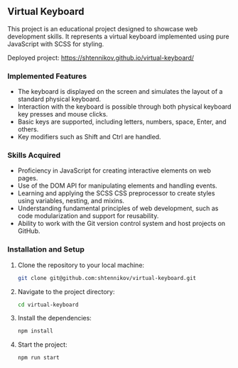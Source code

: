 ## Virtual Keyboard
This project is an educational project designed to showcase web development skills. It represents a virtual keyboard implemented using pure JavaScript with SCSS for styling.

Deployed project: https://shtennikov.github.io/virtual-keyboard/

### Implemented Features
 - The keyboard is displayed on the screen and simulates the layout of a standard physical keyboard.
 - Interaction with the keyboard is possible through both physical keyboard key presses and mouse clicks.
 - Basic keys are supported, including letters, numbers, space, Enter, and others.
 - Key modifiers such as Shift and Ctrl are handled.

### Skills Acquired
 - Proficiency in JavaScript for creating interactive elements on web pages.
 - Use of the DOM API for manipulating elements and handling events.
 - Learning and applying the SCSS CSS preprocessor to create styles using variables, nesting, and mixins.
 - Understanding fundamental principles of web development, such as code modularization and support for reusability.
 - Ability to work with the Git version control system and host projects on GitHub.

### Installation and Setup
 1. Clone the repository to your local machine:
    ```bash
    git clone git@github.com:shtennikov/virtual-keyboard.git
    ```

 2. Navigate to the project directory:
    ```bash
    cd virtual-keyboard
    ```
 3. Install the dependencies:
    ```bash
    npm install
    ```
 4. Start the project:
    ```bash
    npm run start
    ```
